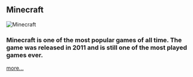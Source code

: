 ## Minecraft

![Minecraft](https://www.minecraft.net/content/dam/archive/og-image/minecraft-hero-og.jpg)

### Minecraft is one of the most popular games of all time. The game was released in 2011 and is still one of the most played games ever.
[more...](https://pranbhardwaj.github.io/Mini-Website-Project/MinecraftInfo/)
